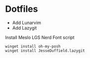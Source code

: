 # Dotfiles

- Add Lunarvim
- Add Lazygit


Install Meslo LGS Nerd Font script

```
winget install oh-my-posh
winget install JesseDuffield.lazygit
```
